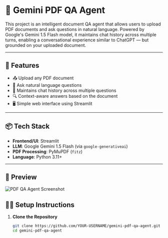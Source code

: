 # 📄 Gemini PDF QA Agent

This project is an intelligent document QA agent that allows users to upload PDF documents and ask questions in natural language. Powered by Google's Gemini 1.5 Flash model, it maintains chat history across multiple turns, enabling a conversational experience similar to ChatGPT — but grounded on your uploaded document.

---

## 🚀 Features

- 📤 Upload any PDF document
- 🧠 Ask natural language questions
- 💬 Maintains chat history across multiple questions
- 🔍 Context-aware answers based on the document
- 🖥️ Simple web interface using Streamlit

---

## 📦 Tech Stack

- **Frontend/UI**: Streamlit
- **LLM**: Google Gemini 1.5 Flash (via `google-generativeai`)
- **PDF Processing**: PyMuPDF (`fitz`)
- **Language**: Python 3.11+

---

## 📸 Preview

![PDF QA Agent Screenshot](![doc](https://github.com/user-attachments/assets/9eef1653-0644-48a5-a524-d7162b4497c8)
)


## 🧑‍💻 Setup Instructions

1. **Clone the Repository**

   ```bash
   git clone https://github.com/YOUR-USERNAME/gemini-pdf-qa-agent.git
   cd gemini-pdf-qa-agent



